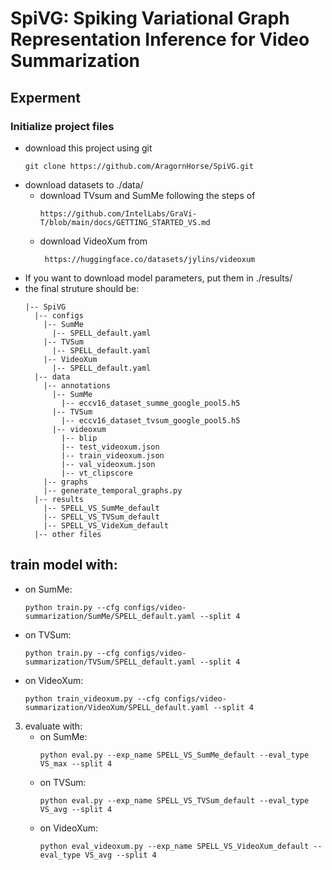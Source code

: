 # SpiVG: Spiking Variational Graph Representation Inference for Video Summarization

## Experment

### Initialize project files
+ download this project using git
  ```
  git clone https://github.com/AragornHorse/SpiVG.git
  ```
+ download datasets to ./data/
  + download TVsum and SumMe following the steps of
    ```
    https://github.com/IntelLabs/GraVi-T/blob/main/docs/GETTING_STARTED_VS.md
    ```
  + download VideoXum from
     ```
      https://huggingface.co/datasets/jylins/videoxum
     ```
+ If you want to download model parameters, put them in ./results/
+ the final struture should be:
  ```
  |-- SpiVG
    |-- configs
      |-- SumMe
        |-- SPELL_default.yaml
      |-- TVSum
        |-- SPELL_default.yaml
      |-- VideoXum
        |-- SPELL_default.yaml
    |-- data
      |-- annotations
        |-- SumMe
          |-- eccv16_dataset_summe_google_pool5.h5
        |-- TVSum
          |-- eccv16_dataset_tvsum_google_pool5.h5
        |-- videoxum
          |-- blip
          |-- test_videoxum.json
          |-- train_videoxum.json
          |-- val_videoxum.json
          |-- vt_clipscore
      |-- graphs
      |-- generate_temporal_graphs.py
    |-- results
      |-- SPELL_VS_SumMe_default
      |-- SPELL_VS_TVSum_default
      |-- SPELL_VS_VideXum_default
    |-- other files
  ```


## train model with:
   + on SumMe:
     ```
     python train.py --cfg configs/video-summarization/SumMe/SPELL_default.yaml --split 4
     ```
   + on TVSum:
     ```
     python train.py --cfg configs/video-summarization/TVSum/SPELL_default.yaml --split 4
     ```
   + on VideoXum:
     ```
     python train_videoxum.py --cfg configs/video-summarization/VideoXum/SPELL_default.yaml --split 4
     ```
3. evaluate with:
   + on SumMe:
     ```
     python eval.py --exp_name SPELL_VS_SumMe_default --eval_type VS_max --split 4
     ```
   + on TVSum:
     ```
     python eval.py --exp_name SPELL_VS_TVSum_default --eval_type VS_avg --split 4
     ```
   + on VideoXum:
     ```
     python eval_videoxum.py --exp_name SPELL_VS_VideoXum_default --eval_type VS_avg --split 4
     ```
